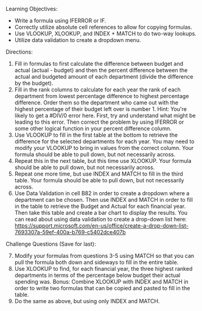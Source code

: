 Learning Objectives:
* Write a formula using IFERROR or IF.
* Correctly utilize absolute cell references to allow for copying formulas.
* Use VLOOKUP, XLOOKUP, and INDEX + MATCH to do two-way lookups.
* Utilize data validation to create a dropdown menu.

Directions:
1. Fill in formulas to first calculate the difference between budget and actual (actual - budget) and then the percent difference between the actual and budgeted amount of each department (divide the difference by the budget).
2. Fill in the rank columns to calculate for each year the rank of each department from lowest percentage difference to highest percentage difference. Order them so the department who came out with the highest percentage of their budget left over is number 1. Hint: You're likely to get a #DIV/0 error here. First, try and understand what might be leading to this error. Then correct the problem by using IFERROR or some other logical function in your percent difference column.
3. Use VLOOKUP to fill in the first table at the bottom to retrieve the difference for the selected departments for each year. You may need to modify your VLOOKUP to bring in values from the correct column.  Your formula should be able to pull down, but not necessarily across.
4. Repeat this in the next table, but this time use XLOOKUP. Your formula should be able to pull down, but not necessarily across. 
5. Repeat one more time, but use INDEX and MATCH to fill in the third table. Your formula should be able to pull down, but not necessarily across.
6. Use Data Validation in cell B82 in order to create a dropdown where a department can be chosen. Then use INDEX and MATCH in order to fill in the table to retrieve the Budget and Actual for each financial year. Then take this table and create a bar chart to display the results. You can read about using data validation to create a drop-down list here: https://support.microsoft.com/en-us/office/create-a-drop-down-list-7693307a-59ef-400a-b769-c5402dce407b

Challenge Questions (Save for last):  

7. Modify your formulas from questions 3-5 using MATCH so that you can pull the formula both down and sideways to fill in the entire table.
8. Use XLOOKUP to find, for each financial year, the three highest ranked departments in terms of the percentage below budget their actual spending was. Bonus: Combine XLOOKUP with INDEX and MATCH in order to write two formulas that can be copied and pasted to fill in the table.
9. Do the same as above, but using only INDEX and MATCH.
